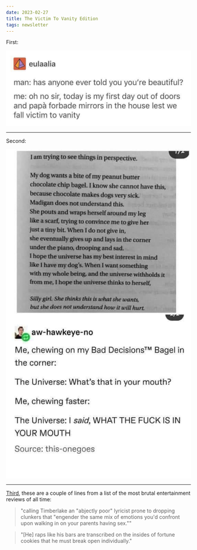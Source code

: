 ```yaml
---
date: 2023-02-27
title: The Victim To Vanity Edition
tags: newsletter
---
```


First:

![vanity](https://raw.githubusercontent.com/muneer78/muneer78.github.io/master/images/vanity.jpg)

---

Second: 

![pbdog](https://raw.githubusercontent.com/muneer78/muneer78.github.io/master/images/pbdog.jpg)

---

[Third](https://www.grunge.com/127517/the-most-brutal-entertainment-reviews-of-all-time/), these are a couple of lines from a list of the most brutal entertainment reviews of all time:

> "calling Timberlake an "abjectly poor" lyricist prone to dropping clunkers that "engender the same mix of emotions you'd confront upon walking in on your parents having sex.""

> "[He] raps like his bars are transcribed on the insides of fortune cookies that he must break open individually."
